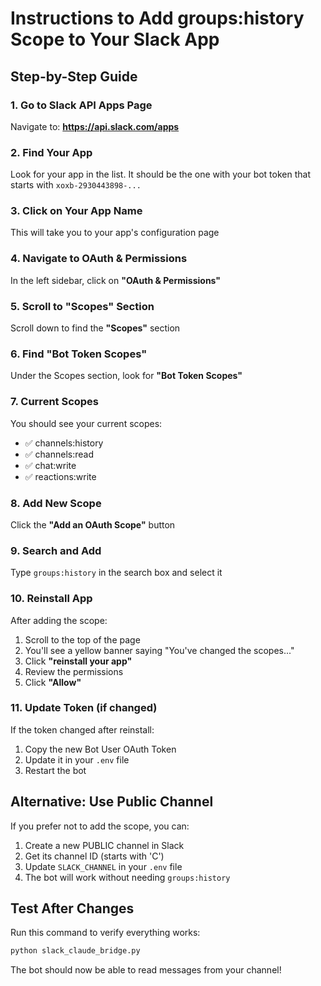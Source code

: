 # Instructions to Add groups:history Scope to Your Slack App

## Step-by-Step Guide

### 1. Go to Slack API Apps Page
Navigate to: **https://api.slack.com/apps**

### 2. Find Your App
Look for your app in the list. It should be the one with your bot token that starts with `xoxb-2930443898-...`

### 3. Click on Your App Name
This will take you to your app's configuration page

### 4. Navigate to OAuth & Permissions
In the left sidebar, click on **"OAuth & Permissions"**

### 5. Scroll to "Scopes" Section
Scroll down to find the **"Scopes"** section

### 6. Find "Bot Token Scopes"
Under the Scopes section, look for **"Bot Token Scopes"**

### 7. Current Scopes
You should see your current scopes:
- ✅ channels:history
- ✅ channels:read  
- ✅ chat:write
- ✅ reactions:write

### 8. Add New Scope
Click the **"Add an OAuth Scope"** button

### 9. Search and Add
Type `groups:history` in the search box and select it

### 10. Reinstall App
After adding the scope:
1. Scroll to the top of the page
2. You'll see a yellow banner saying "You've changed the scopes..."
3. Click **"reinstall your app"**
4. Review the permissions
5. Click **"Allow"**

### 11. Update Token (if changed)
If the token changed after reinstall:
1. Copy the new Bot User OAuth Token
2. Update it in your `.env` file
3. Restart the bot

## Alternative: Use Public Channel

If you prefer not to add the scope, you can:

1. Create a new PUBLIC channel in Slack
2. Get its channel ID (starts with 'C')
3. Update `SLACK_CHANNEL` in your `.env` file
4. The bot will work without needing `groups:history`

## Test After Changes

Run this command to verify everything works:
```bash
python slack_claude_bridge.py
```

The bot should now be able to read messages from your channel!